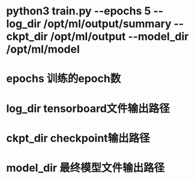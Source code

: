 # python3 train.py --epochs 5 --log_dir /opt/ml/output/summary  --ckpt_dir /opt/ml/output --model_dir /opt/ml/model

# epochs  训练的epoch数

# log_dir  tensorboard文件输出路径

# ckpt_dir  checkpoint输出路径

# model_dir 最终模型文件输出路径